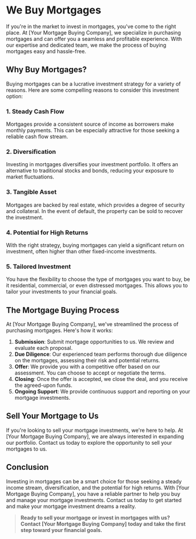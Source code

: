 # We Buy Mortgages

If you're in the market to invest in mortgages, you've come to the right place. At [Your Mortgage Buying Company], we specialize in purchasing mortgages and can offer you a seamless and profitable experience. With our expertise and dedicated team, we make the process of buying mortgages easy and hassle-free.

## Why Buy Mortgages?

Buying mortgages can be a lucrative investment strategy for a variety of reasons. Here are some compelling reasons to consider this investment option:

### 1. Steady Cash Flow

Mortgages provide a consistent source of income as borrowers make monthly payments. This can be especially attractive for those seeking a reliable cash flow stream.

### 2. Diversification

Investing in mortgages diversifies your investment portfolio. It offers an alternative to traditional stocks and bonds, reducing your exposure to market fluctuations.

### 3. Tangible Asset

Mortgages are backed by real estate, which provides a degree of security and collateral. In the event of default, the property can be sold to recover the investment.

### 4. Potential for High Returns

With the right strategy, buying mortgages can yield a significant return on investment, often higher than other fixed-income investments.

### 5. Tailored Investment

You have the flexibility to choose the type of mortgages you want to buy, be it residential, commercial, or even distressed mortgages. This allows you to tailor your investments to your financial goals.

## The Mortgage Buying Process

At [Your Mortgage Buying Company], we've streamlined the process of purchasing mortgages. Here's how it works:

1. **Submission**: Submit mortgage opportunities to us. We review and evaluate each proposal.
2. **Due Diligence**: Our experienced team performs thorough due diligence on the mortgages, assessing their risk and potential returns.
3. **Offer**: We provide you with a competitive offer based on our assessment. You can choose to accept or negotiate the terms.
4. **Closing**: Once the offer is accepted, we close the deal, and you receive the agreed-upon funds.
5. **Ongoing Support**: We provide continuous support and reporting on your mortgage investments.

## Sell Your Mortgage to Us

If you're looking to sell your mortgage investments, we're here to help. At [Your Mortgage Buying Company], we are always interested in expanding our portfolio. Contact us today to explore the opportunity to sell your mortgages to us.

## Conclusion

Investing in mortgages can be a smart choice for those seeking a steady income stream, diversification, and the potential for high returns. With [Your Mortgage Buying Company], you have a reliable partner to help you buy and manage your mortgage investments. Contact us today to get started and make your mortgage investment dreams a reality.

> **Ready to sell your mortgage or invest in mortgages with us? Contact [Your Mortgage Buying Company] today and take the first step toward your financial goals.**